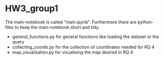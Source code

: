 # HW3_group1

The main-notebook is called "main.ipynb".
Furthermore there are python-files to keep the main-notebook short and tidy.
- general_functions.py for general functions like loading the dataset or the query
- collecting_coords.py for the collection of coordinates needed for RQ 4
- map_visualisation.py for visualising the map desired in RQ 4
